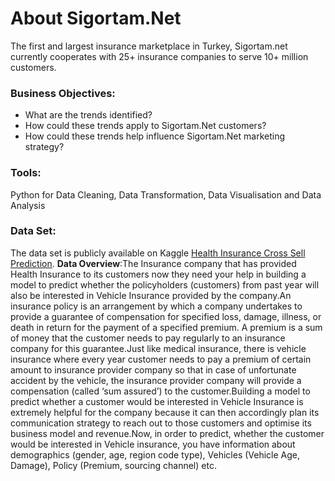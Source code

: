 # About Sigortam.Net
The first and largest insurance marketplace in Turkey, Sigortam.net currently cooperates with 25+ insurance companies to serve 10+ million customers. 
### Business Objectives:
- What are the trends identified?
- How could these trends apply to Sigortam.Net customers?
- How could these trends help influence Sigortam.Net marketing strategy?

### Tools:
Python for Data Cleaning, Data Transformation, Data Visualisation and Data Analysis

### Data Set:
The data set is publicly available on Kaggle [Health Insurance Cross Sell Prediction](https://www.kaggle.com/datasets/anmolkumar/health-insurance-cross-sell-prediction).
**Data Overview**:The Insurance company that has provided Health Insurance to its customers now they need your help in building a model to predict whether the policyholders (customers) from past year will also be interested in Vehicle Insurance provided by the company.An insurance policy is an arrangement by which a company undertakes to provide a guarantee of compensation for specified loss, damage, illness, or death in return for the payment of a specified premium. A premium is a sum of money that the customer needs to pay regularly to an insurance company for this guarantee.Just like medical insurance, there is vehicle insurance where every year customer needs to pay a premium of certain amount to insurance provider company so that in case of unfortunate accident by the vehicle, the insurance provider company will provide a compensation (called ‘sum assured’) to the customer.Building a model to predict whether a customer would be interested in Vehicle Insurance is extremely helpful for the company because it can then accordingly plan its communication strategy to reach out to those customers and optimise its business model and revenue.Now, in order to predict, whether the customer would be interested in Vehicle insurance, you have information about demographics (gender, age, region code type), Vehicles (Vehicle Age, Damage), Policy (Premium, sourcing channel) etc.

